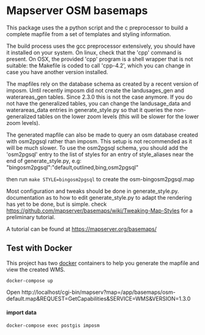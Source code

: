 # Mapserver OSM basemaps

This package uses the a python script and the c preprocessor to build a
complete mapfile from a set of templates and styling information.

The build process uses the gcc preprocessor extensively, you should have it installed on your
system. On linux, check that the 'cpp' command is present. On OSX, the provided 'cpp' program is a shell
wrapper that is not suitable: the Makefile is coded to call 'cpp-4.2', which you can change in case
you have another version installed.

The mapfiles rely on the database schema as created by a recent version of imposm. Until recently
imposm did not create the landusages_gen and waterareas_gen tables. Since 2.3.0 this is not the case anymore.
If you do not have the generalized tables, you can change the landusage_data and waterareas_data entries in
generate_style.py so that it queries the non-generalized
tables on the lower zoom levels (this will be slower for the lower zoom levels).

The generated mapfile can also be made to query an osm database created with osm2pgsql rather than imposm.
This setup is not recommended as it will be much slower. To use the osm2pgsql schema, you should add the 'osm2pgsql'
entry to the list of styles for an entry of style_aliases near the end of generate_style.py, e.g:
   "bingosm2pgsql":"default,outlined,bing,osm2pgsql"

then run `make STYLE=bingosm2pgsql` to create the osm-bingosm2pgsql.map

Most configuration and tweaks should be done in generate_style.py.
documentation as to how to edit generate_style.py to adapt the rendering has yet to be done, but is simple.
check https://github.com/mapserver/basemaps/wiki/Tweaking-Map-Styles for a preliminary tutorial.

A tutorial can be found at https://mapserver.org/basemaps/ 

## Test with Docker

This project has two [docker](https://docs.docker.com/) containers to help you generate the mapfile and view the created WMS.

```
docker-compose up
```

Open http://localhost/cgi-bin/mapserv?map=/app/basemaps/osm-default.map&REQUEST=GetCapabilities&SERVICE=WMS&VERSION=1.3.0 

#### import data

```
docker-compose exec postgis imposm 
```